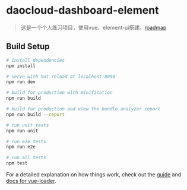 # daocloud-dashboard-element

> 这是一个个人练习项目，使用vue、element-ui搭建。[roadmap](https://github.com/wanglixiaa/daocloud-dashboard-element/docs/roadmap.md)


## Build Setup

``` bash
# install dependencies
npm install

# serve with hot reload at localhost:8080
npm run dev

# build for production with minification
npm run build

# build for production and view the bundle analyzer report
npm run build --report

# run unit tests
npm run unit

# run e2e tests
npm run e2e

# run all tests
npm test
```

For a detailed explanation on how things work, check out the [guide](http://vuejs-templates.github.io/webpack/) and [docs for vue-loader](http://vuejs.github.io/vue-loader).
